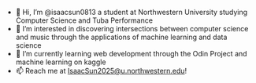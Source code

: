 - 👋 Hi, I’m @isaacsun0813 a student at Northwestern University studying Computer Science and Tuba Performance
- 👀 I’m interested in discovering intersections between computer science and music through the applications of machine learning and data science
- 🌱 I’m currently learning web development through the Odin Project and machine learning on kaggle
- 📫 Reach me at IsaacSun2025@u.northwestern.edu!

<!---
isaacsun0813/isaacsun0813 is a ✨ special ✨ repository because its `README.md` (this file) appears on your GitHub profile.
You can click the Preview link to take a look at your changes.
--->
